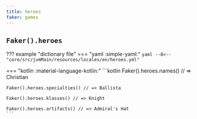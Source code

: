 ```yaml
---
title: heroes
faker: games
---
```


## `Faker().heroes`

??? example "dictionary file"
    === "yaml :simple-yaml:"
        ```yaml
        --8<-- "core/src/jvmMain/resources/locales/en/heroes.yml"
        ```

=== "kotlin :material-language-kotlin:"
    ```kotlin
    Faker().heroes.names() // => Christian

    Faker().heroes.specialties() // => Ballista

    Faker().heroes.klasses() // => Knight

    Faker().heroes.artifacts() // => Admiral's Hat
    ```
